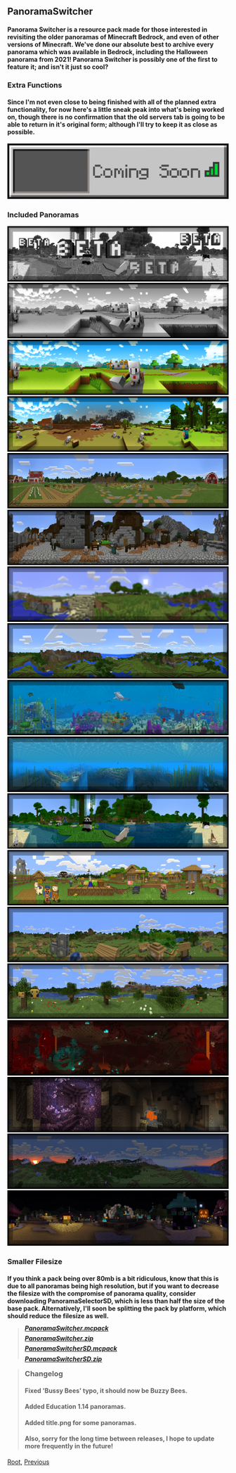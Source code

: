 ## PanoramaSwitcher
#### Panorama Switcher is a resource pack made for those interested in revisiting the older panoramas of Minecraft Bedrock, and even of other versions of Minecraft. We've done our absolute best to archive every panorama which was available in Bedrock, including the Halloween panorama from 2021! Panorama Switcher is possibly one of the first to feature it; and isn't it just so cool?
### Extra Functions
#### Since I'm not even close to being finished with all of the planned extra functionality, for now here's a little sneak peak into what's being worked on, though there is no confirmation that the old servers tab is going to be able to return in it's original form; although I'll try to keep it as close as possible.
![Image](./upload/panorama-switcher_2.png)
### Included Panoramas
![Image](./upload/panorama-switcher_3.png)
![Image](./upload/panorama-switcher_4.png)
![Image](./upload/panorama-switcher_5.png)
![Image](./upload/panorama-switcher_6.png)
![Image](./upload/panorama-switcher_7.png)
![Image](./upload/panorama-switcher_8.png)
![Image](./upload/panorama-switcher_9.png)
![Image](./upload/panorama-switcher_10.png)
![Image](./upload/panorama-switcher_11.png)
![Image](./upload/panorama-switcher_12.png)
![Image](./upload/panorama-switcher_13.png)
![Image](./upload/panorama-switcher_14.png)
![Image](./upload/panorama-switcher_15.png)
![Image](./upload/panorama-switcher_16.png)
![Image](./upload/panorama-switcher_17.png)
![Image](./upload/panorama-switcher_18.png)
![Image](./upload/panorama-switcher_19.png)
![Image](./upload/panorama-switcher_20.png)
### Smaller Filesize
#### If you think a pack being over 80mb is a bit ridiculous, know that this is due to all panoramas being high resolution, but if you want to decrease the filesize with the compromise of panorama quality, consider downloading PanoramaSelectorSD, which is less than half the size of the base pack. Alternatively, I'll soon be splitting the pack by platform, which should reduce the filesize as well.
> ##### [PanoramaSwitcher.mcpack](https://github.com/Kee7702/Kee7702.github.io/releases/download/resbin/mcpedl.102.PanoramaSwitcher.mcpack)
> ##### [PanoramaSwitcher.zip](https://github.com/Kee7702/Kee7702.github.io/releases/download/resbin/mcpedl.102.PanoramaSwitcher.zip)
> ##### [PanoramaSwitcherSD.mcpack](https://github.com/Kee7702/Kee7702.github.io/releases/download/resbin/mcpedl.102.PanoramaSwitcherSD.mcpack)
> ##### [PanoramaSwitcherSD.zip](https://github.com/Kee7702/Kee7702.github.io/releases/download/resbin/mcpedl.102.PanoramaSwitcherSD.zip)

> ### Changelog
> #### Fixed 'Bussy Bees' typo, it should now be Buzzy Bees.
> #### Added Education 1.14 panoramas.
> #### Added title.png for some panoramas.
> #### Also, sorry for the long time between releases, I hope to update more frequently in the future!

[Root](/), [Previous](../)
<head><style>blockquote>h5 { line-height:0!important } </style></head>
